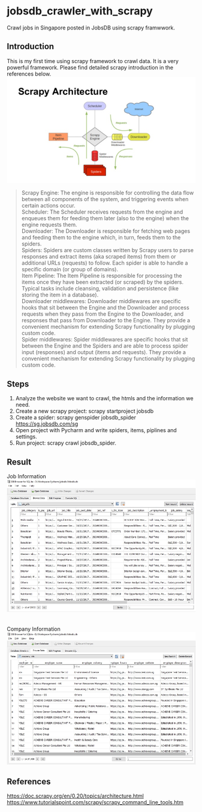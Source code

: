 # jobsdb_crawler_with_scrapy

Crawl jobs in Singapore posted in JobsDB using scrapy framwwork.

## Introduction

This is my first time using scrapy framework to crawl data. It is a very powerful framework. Please find detailed scrapy introduction in the references below. </br>
![scrapy](/scrapy_framework.jpg) </br>
> Scrapy Engine: The engine is responsible for controlling the data flow between all components of the system, and triggering events when certain actions occur. </br>
> Scheduler: The Scheduler receives requests from the engine and enqueues them for feeding them later (also to the engine) when the engine requests them. </br>
> Downloader: The Downloader is responsible for fetching web pages and feeding them to the engine which, in turn, feeds them to the spiders. </br>
> Spiders: Spiders are custom classes written by Scrapy users to parse responses and extract items (aka scraped items) from them or additional URLs (requests) to follow. Each spider is able to handle a specific domain (or group of domains). </br>
> Item Pipeline: The Item Pipeline is responsible for processing the items once they have been extracted (or scraped) by the spiders. Typical tasks include cleansing, validation and persistence (like storing the item in a database). </br>
> Downloader middlewares: Downloader middlewares are specific hooks that sit between the Engine and the Downloader and process requests when they pass from the Engine to the Downloader, and responses that pass from Downloader to the Engine. They provide a convenient mechanism for extending Scrapy functionality by plugging custom code. </br>
> Spider middlewares: Spider middlewares are specific hooks that sit between the Engine and the Spiders and are able to process spider input (responses) and output (items and requests). They provide a convenient mechanism for extending Scrapy functionality by plugging custom code.

## Steps

1. Analyze the website we want to crawl, the htmls and the information we need.
2. Create a new scrapy project: scrapy startproject jobsdb
3. Create a spider: scrapy genspider jobsdb_spider https://sg.jobsdb.com/sg
4. Open project with Pycharm and write spiders, items, piplines and settings.
5. Run project: scrapy crawl jobsdb_spider.

## Result

Job Information </br>
![scrapy](/job_info.jpg)  </br>
</br> </br>
Company Information </br>
![scrapy](/company_info.jpg) </br>

## References
https://doc.scrapy.org/en/0.20/topics/architecture.html </br>
https://www.tutorialspoint.com/scrapy/scrapy_command_line_tools.htm
